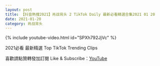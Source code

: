 ```yaml
---
layout: post
title: 【抖音熱搜2021】肖战背头 2 TikTok Daily 最新必看精選合集2021 01 20
date: 2021-01-20
category: 肖战背头
---
```


{% include youtube-video.html id="SPXh792JjVc" %}

2021必看 最新精選 Top TikTok Trending Clips

喜歡請點贊轉發加訂閱 Like & Subscribe：[YouTube](https://www.youtube.com/channel/UCAoR7VcanIPd04uEq_GIylA/videos)

